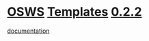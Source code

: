 # [OSWS](https://github.com/OSWS) [Templates](https://github.com/OSWS/OSWS-Templates) [0.2.2](https://github.com/OSWS/OSWS-Templates/wiki/0.2.2)

[documentation](https://github.com/OSWS/OSWS-Templates/wiki)
